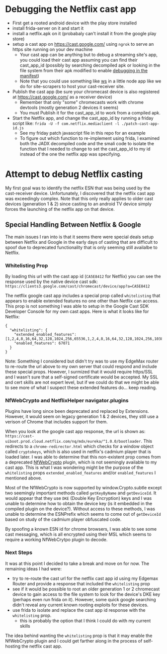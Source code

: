 # Debugging the Netflix cast app
- First get a rooted android device with the play store installed
- install frida-server on it and start it
- install a netflix.apk on it (probabaly can't install it from the google play store)
- setup a cast app on https://cast.google.com/ using `ngrok` to serve an https site running on your dev machine
  - Your cast app can be anything but to debug a streaming site's app, you could load their cast app assuming you can find their cast_app_id (possibly by searching decompiled apk or looking in the file system from their apk modified to enable [debugging in the manifest](https://github.com/julkali/makedebuggable))
  - Note that you could use something like [ws](https://www.npmjs.com/package/ws) in a little node app like we do for site-scrapers to host your cast-receiver site.
- Publish the cast app (be sure your chromecast device is also registered at https://cast.google.com/ as a receiver device)
  - Remember that only "some" chromecasts work with chrome devtools (mostly generation 2 devices it seems)
  - You must Publish it for the cast_app_id to work from a compiled apk.
- Start the Netflix app, and change the cast_app_id by running a friday script like: `frida -U -f com.netflix.mediaclient -l ./patch-cast-app-id.js`
  - See my friday patch javascript file in this repo for an example
  - To figure out which function to re-implement using frida, I examined both the JADX decompiled code and the smali code to isolate the function that I needed to change to set the cast_app_id to my id instead of the one the netflix app was specifying.


# Attempt to debug Netflix casting
My first goal was to identify the netflix ESN that was being used by the cast-receiver device. Unfortunately, I discovered that the netflix cast app was exceedingly complex. Note that this only really applies to older cast devices (generation 1 & 2) since casting to an android TV device simply forces the launching of the netflix app on that device.

## Special Handling Between Netflix & Google
The main issues I ran into is that it seems there were special deals setup between Netflix and Google in the early days of casting that are difficult to spoof due to deprecated functionality that is only seeming still availalbe to Netflix.

### Whitelisting Prop
By loading this url with the cast app id (`CA5E8412` for Netflix) you can see the response used by the native device cast sdk: `https://clients3.google.com/cast/chromecast/device/app?a=CA5E8412`

The netflix google cast app includes a special prop called `whitelisting` that appears to enable extended features no one other than Netflix can access. This prop is not something I was able to setup in the Google Cast SDK Developer Console for my own cast apps. Here is what it looks like for Netflix:
```
{
  "whitelisting": {
    "extended_enabled_features": [1,2,4,8,16,64,32,128,1024,256,65536,1,2,4,8,16,64,32,128,1024,256,1038],
    "enabled_features": 67071
  }
}
```
Note: Something I considered but didn't try was to use my EdgeMax router to re-route the url above to my own server that could respond and include these special props. However, I surmized that it would require https/SSL and I wasn't sure that a self-signed certificate would be accepted. My SSL and cert skills are not expert level, but if we could do that we might be able to see more of what I suspect these extended features do... keep reading.

### NfWebCrypto and NetflixHelper navigator.plugins
Plugins have long since been deprecated and replaced by Extensions. However, it would seem on legacy generation 1 & 2 devices, they still use a verison of Chrome that includes support for them.

When you look at the google cast app response, the url is shown as: `https://cast-uiboot.prod.cloud.netflix.com/nq/mdx/eureka/^1.0.0/bootloader`. This redirects to a `chrome-redirector.html` which checks for a window object called `cryptokeys`, which is also used in netflix's cadmium player that is loaded later. I was able to determine that this non-existent prop comes from a deprecated [NfWebCrypto](https://github.com/Netflix/NfWebCrypto) plugin, which is not seemingly available to my cast app. This is what I was wondering might be the purpose of the `whitelisting` props `extended_enabled_features` and/or `enabled_features` I mentioned above.

Most of the NfWebCrypto is now supported by window.Crypto.subtle except two seemingly important methods called `getKeyByName` and `getDeviceId`. It would appear that they use `DKE` (Double Key Encryption) keys and I was unable to determine how to obtain the device key (is it embedded in the compiled plugin on the device?). Without access to these methods, I was unable to determine the ESNPrefix which seems to come out of `getDeviceId` based on study of the cadmium player obfuscated code.

By spoofing a known ESN id for chrome browsers, I was able to see some cast messaging, which is all encrypted using their MSL which seems to require a working NfWebCrytpo plugin to decode.

### Next Steps
It was at this point I decided to take a break and move on for now. The remaining ideas I had were:
- try to re-route the cast url for the netflix cast app id using my Edgemax Router and provide a response that included the `whitelisting` prop
- see if it would be possible to root an older generation 1 or 2 chromecast device to gain access to the file system to look for the device's DKE key (perhaps even run frida on it). However, some quick google searching didn't reveal any current known rooting exploits for these devices.
- use frida to isolate and replace the cast app id response with the `whitelisting` prop.
  - this is probably the option that I think I could do with my current skills

The idea behind wanting the `whitelisting` prop is that it may enable the NfWebCrypto plugin and I could get farther along in the process of self-hosting the netflix cast app.